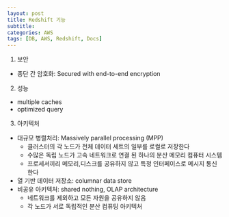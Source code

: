 ```yaml
---
layout: post
title: Redshift 기능
subtitle: 
categories: AWS
tags: [DB, AWS, Redshift, Docs]
---
```


1. 보안
- 종단 간 암호화: Secured with end-to-end encryption

2. 성능
- multiple caches
- optimized query

3. 아키텍처
- 대규모 병렬처리: Massively parallel processing (MPP)
	- 클러스터의 각 노드가 전체 데이터 세트의 일부를 로컬로 저장한다
	- 수많은 독립 노드가 고속 네트워크로 연결 된 하나의 분산 메모리 컴퓨터 시스템
	- 프로세서끼리 메모리,디스크를 공유하지 않고 특정 인터페이스로 메시지 통신한다
- 열 기반 데이터 저장소: columnar data store
- 비공유 아키텍처: shared nothing, OLAP architecture
	- 네트워크를 제외하고 모든 자원을 공유하지 않음
	- 각 노드가 서로 독립적인 분산 컴퓨팅 아키텍처